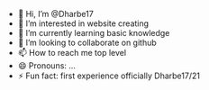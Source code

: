 - 👋 Hi, I’m @Dharbe17
- 👀 I’m interested in website creating
- 🌱 I’m currently learning basic knowledge
- 💞️ I’m looking to collaborate on github
- 📫 How to reach me top level
- 😄 Pronouns: ...
- ⚡ Fun fact: first experience
officially Dharbe17/21
<!---
Dharbe17/Dharbe17 is a ✨ special ✨ repository because its `README.md` (this file) appears on your GitHub profile.
You can click the Preview link to take a look at your changes.
--->
